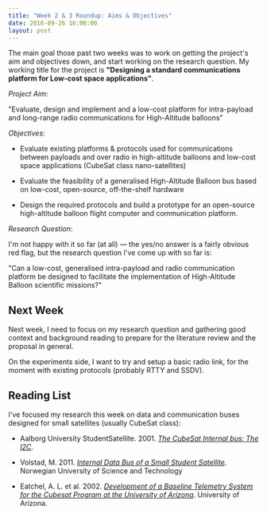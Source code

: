 ```yaml
---
title: "Week 2 & 3 Roundup: Aims & Objectives"
date: 2016-09-26 16:00:00
layout: post
---
```


The main goal those past two weeks was to work on getting the project's aim and
objectives down, and start working on the research question. My working title
for the project is **"Designing a standard communications platform for Low-cost
space applications"**.

*Project Aim*:

"Evaluate, design and implement and a low-cost platform for intra-payload and
long-range radio communications for High-Altitude balloons"

*Objectives*:


* Evaluate existing platforms & protocols used for communications between
  payloads and over radio in high-altitude balloons and low-cost space
  applications (CubeSat class nano-satellites)
  
* Evaluate the feasibility of a generalised High-Altitude Balloon bus based on
  low-cost, open-source, off-the-shelf hardware
  
* Design the required protocols and build a prototype for an open-source
  high-altitude balloon flight computer and communication platform.
  
*Research Question*:

I'm not happy with it so far (at all) — the yes/no answer is a fairly obvious
red flag, but the research question I've come up with so far is:

"Can a low-cost, generalised intra-payload and radio communication platform be
designed to facilitate the implementation of High-Altitude Balloon scientific
missions?"

## Next Week

Next week, I need to focus on my research question and gathering good context 
and background reading to prepare for the literature review and the proposal in
general.

On the experiments side, I want to try and setup a basic radio link, for the
moment with existing protocols (probably RTTY and SSDV).

## Reading List

I've focused my research this week on data and communication buses designed for
small satellites (usually CubeSat class):

 * Aalborg University StudentSatellite. 2001.
   [*The CubeSat Internal bus: The I2C*][1].
 
 * Volstad, M. 2011. [*Internal Data Bus of a Small Student Satellite*][2].
   Norwegian University of Science and Technology
   
 * Eatchel, A. L. et al. 2002. [*Development of a Baseline Telemetry System for
   the Cubesat Program at the University of Arizona*][3]. University of Arizona.


  [1]: http://www.space.aau.dk/cubesat/documents/pdr/I2C-bus_v_1.5.pdf
  [2]: http://www.diva-portal.org/smash/get/diva2:473592/FULLTEXT01.pdf
  [3]: ftp://128.196.250.12/pub/pub/cubesat/cubesat_papers/itc.pdf

